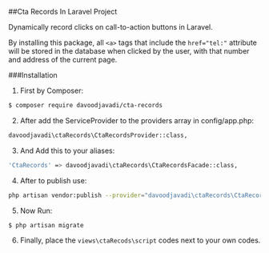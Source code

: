 ##Cta Records In Laravel Project

Dynamically record clicks on call-to-action buttons in Laravel.

By installing this package, all `<a>` tags that include the `href="tel:"` attribute will be stored in the database when clicked by the user, with that number and address of the current page.

###Installation

1. First by Composer:

``` bash
$ composer require davoodjavadi/cta-records
```

2. After add the ServiceProvider to the providers array in config/app.php:

``` bash
davoodjavadi\ctaRecords\CtaRecordsProvider::class,
```


3. And Add this to your aliases:
``` bash
'CtaRecords' => davoodjavadi\ctaRecords\CtaRecordsFacade::class,
```


4. After to publish use:
``` bash
php artisan vendor:publish --provider="davoodjavadi\ctaRecords\CtaRecordsProvider"
```


5. Now Run:
``` bash
$ php artisan migrate
```

6. Finally, place the `views\ctaRecods\script` codes next to your own codes.
